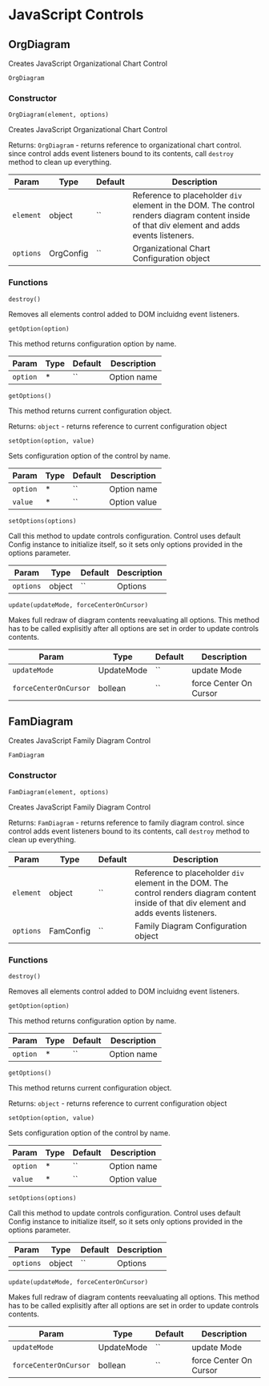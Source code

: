 # JavaScript Controls
## <a name="OrgDiagram" id="OrgDiagram">OrgDiagram</a>
Creates JavaScript Organizational Chart Control

 `OrgDiagram` 

### Constructor

 `OrgDiagram(element, options)` 

Creates JavaScript Organizational Chart Control

 Returns: `OrgDiagram` - returns reference to organizational chart control. since control adds event listeners bound to its contents, call `destroy` method to clean up everything.

| Param | Type | Default | Description | 
| --- | --- | --- | --- | 
 | `element` | object | `` | Reference to placeholder `div` element in the DOM. The control renders diagram content inside of that div element and adds events listeners. | 
 | `options` | OrgConfig | `` | Organizational Chart Configuration object | 

### Functions

 `destroy()` 

Removes all elements control added to DOM incluidng event listeners.


 `getOption(option)` 

This method returns configuration option by name.

| Param | Type | Default | Description | 
| --- | --- | --- | --- | 
 | `option` | * | `` | Option name | 

 `getOptions()` 

This method returns current configuration object.

 Returns: `object` - returns reference to current configuration object


 `setOption(option, value)` 

Sets configuration option of the control by name.

| Param | Type | Default | Description | 
| --- | --- | --- | --- | 
 | `option` | * | `` | Option name | 
 | `value` | * | `` | Option value | 

 `setOptions(options)` 

Call this method to update controls configuration. Control uses default Config instance to initialize itself, so it sets only options provided in the options parameter.

| Param | Type | Default | Description | 
| --- | --- | --- | --- | 
 | `options` | object | `` | Options | 

 `update(updateMode, forceCenterOnCursor)` 

Makes full redraw of diagram contents reevaluating all options. This method has to be called explisitly after all options are set in order to update controls contents.

| Param | Type | Default | Description | 
| --- | --- | --- | --- | 
 | `updateMode` | UpdateMode | `` | update Mode | 
 | `forceCenterOnCursor` | bollean | `` | force Center On Cursor | 

## <a name="FamDiagram" id="FamDiagram">FamDiagram</a>
Creates JavaScript Family Diagram Control

 `FamDiagram` 

### Constructor

 `FamDiagram(element, options)` 

Creates JavaScript Family Diagram Control

 Returns: `FamDiagram` - returns reference to family diagram control. since control adds event listeners bound to its contents, call `destroy` method to clean up everything.

| Param | Type | Default | Description | 
| --- | --- | --- | --- | 
 | `element` | object | `` | Reference to placeholder `div` element in the DOM. The control renders diagram content inside of that div element and adds events listeners. | 
 | `options` | FamConfig | `` | Family Diagram Configuration object | 

### Functions

 `destroy()` 

Removes all elements control added to DOM incluidng event listeners.


 `getOption(option)` 

This method returns configuration option by name.

| Param | Type | Default | Description | 
| --- | --- | --- | --- | 
 | `option` | * | `` | Option name | 

 `getOptions()` 

This method returns current configuration object.

 Returns: `object` - returns reference to current configuration object


 `setOption(option, value)` 

Sets configuration option of the control by name.

| Param | Type | Default | Description | 
| --- | --- | --- | --- | 
 | `option` | * | `` | Option name | 
 | `value` | * | `` | Option value | 

 `setOptions(options)` 

Call this method to update controls configuration. Control uses default Config instance to initialize itself, so it sets only options provided in the options parameter.

| Param | Type | Default | Description | 
| --- | --- | --- | --- | 
 | `options` | object | `` | Options | 

 `update(updateMode, forceCenterOnCursor)` 

Makes full redraw of diagram contents reevaluating all options. This method has to be called explisitly after all options are set in order to update controls contents.

| Param | Type | Default | Description | 
| --- | --- | --- | --- | 
 | `updateMode` | UpdateMode | `` | update Mode | 
 | `forceCenterOnCursor` | bollean | `` | force Center On Cursor | 
